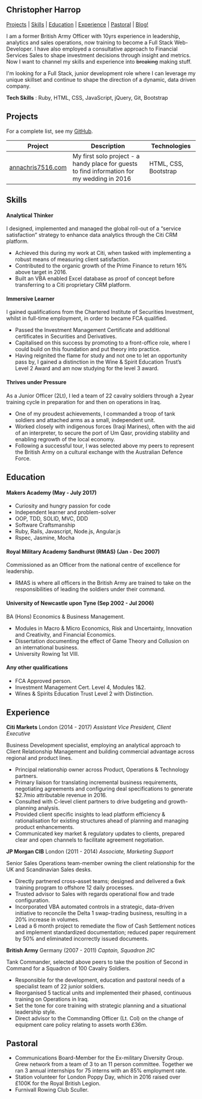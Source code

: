 ## Christopher Harrop

[Projects](#projects)  |  [Skills](#skills)  |  [Education](#education)  |  [Experience](#experience)  |  [Pastoral](#pastoral) | [Blog!](http://www.bannastre.com)

I am a former British Army Officer with 10yrs experience in leadership, analytics and sales operations, now training to become a Full Stack Web-Developer. I have also employed a consultative approach to Financial Services Sales to shape investment decisions through insight and metrics. Now I want to channel my skills and experience into ~~breaking~~ making stuff.

I'm looking for a Full Stack, junior development role where I can leverage my unique skillset and continue to shape the direction of a dynamic, data driven company.

**Tech Skills** : Ruby, HTML, CSS, JavaScript, jQuery, Git, Bootstrap

## Projects

For a complete list, see my [GitHub](https://github.com/bannastre?tab=repositories).

| Project           | Description | Technologies |
|---                |---          |---           |
|[annachris7516.com](http://www.annachris7516.com)  | My first solo project - a handy place for guests to find information for my wedding in 2016 | HTML, CSS, Bootstrap  |

## Skills

#### Analytical Thinker

I designed, implemented and managed the global roll-out of a “service satisfaction” strategy to enhance data analytics through the Citi CRM platform.

- Achieved this during my work at Citi, when tasked with implementing a robust means of measuring client satisfaction.
- Contributed to the organic growth of the Prime Finance to return 16% above target in 2016.
- Built an VBA enabled Excel database as proof of concept before transferring to a Citi proprietary CRM platform.

#### Immersive Learner

I gained qualifications from the Chartered Institute of Securities Investment, whilst in full-time employment, in order to became FCA qualified.

- Passed the Investment Management Certificate and additional certificates in Securities and Derivatives.
- Capitalised on this success by promoting to a front-office role, where I could build on this foundation and put theory into practice.
- Having reignited the flame for study and not one to let an opportunity pass by, I gained a distinction in the Wine & Spirit Education Trust’s Level 2 Award and am now studying for the level 3 award.

#### Thrives under Pressure

As a Junior Officer (2Lt), I led a team of 22 cavalry soldiers through a 2year training cycle in preparation for and then on operations in Iraq.

- One of my proudest achievements, I commanded a troop of tank soldiers and attached arms as a small, independent unit.
- Worked closely with indigenous forces (Iraqi Marines), often with the aid of an interpreter, to secure the port of Um Qasr, providing stability and enabling regrowth of the local economy.
- Following a successful tour, I was selected above my peers to represent the British Army on a cultural exchange with the Australian Defence Force.

## Education

#### Makers Academy (May - July 2017)

- Curiosity and hungry passion for code
- Independent learner and problem-solver
- OOP, TDD, SOLID, MVC, DDD
- Software Craftsmanship
- Ruby, Rails, Javascript, Node.js, Angular.js
- Rspec, Jasmine, Mocha

#### Royal Military Academy Sandhurst (RMAS) (Jan - Dec 2007)

Commissioned as an Officer from the national centre of excellence for leadership.
- RMAS is where all officers in the British Army are trained to take on the responsibilities of leading the soldiers under their command.

#### University of Newcastle upon Tyne  (Sep 2002 - Jul 2006)

BA (Hons) Economics & Business Management.
- Modules in Macro & Micro Economics, Risk and Uncertainty, Innovation and Creativity, and Financial Economics.
- Dissertation documenting the effect of Game Theory and Collusion on an international business.
- University Rowing 1st VIII.

#### Any other qualifications
- FCA Approved person.
- Investment Management Cert. Level 4, Modules 1&2.
- Wines & Spirits Education Trust Level 2 with Distinction.

## Experience
**Citi Markets** London (2014 - 2017)
*Assistant Vice President, Client Executive*

Business Development specialist, employing an analytical approach to Client Relationship Management and building commercial advantage across regional and product lines.
- Principal relationship owner across Product, Operations & Technology partners.
- Primary liaison for translating incremental business requirements, negotiating agreements and configuring deal specifications to generate $2.7mio attributable revenue in 2016.
- Consulted with C-level client partners to drive budgeting and growth-planning analysis.
- Provided client specific insights to lead platform efficiency & rationalisation for existing structures ahead of planning and managing product enhancements.
- Communicated key market & regulatory updates to clients, prepared clear and open channels to facilitate agreement negotiation.

**JP Morgan CIB** London (2011 - 2014)
*Associate, Marketing Support*

Senior Sales Operations team-member owning the client relationship for the UK and Scandinavian Sales desks.
- Directly partnered cross–asset teams; designed and delivered a 6wk training program to offshore 12 daily processes.
- Trusted advisor to Sales with regards operational flow and trade configuration.
- Incorporated VBA automated controls in a strategic, data-driven initiative to reconcile
the Delta 1 swap-trading business, resulting in a 20% increase in volumes.
- Lead a 6 month project to remediate the flow of Cash Settlement notices and
implement standardized documentation; reduced paper requirement by 50% and eliminated incorrectly issued documents.

**British Army** Germany (2007 - 2011)
*Captain, Squadron 2IC*

Tank Commander, selected above peers to take the position of Second in Command for a Squadron of 100 Cavalry Soldiers.
- Responsible for the development, education and pastoral needs of a specialist team of 22 junior soldiers.
- Reorganised 5 tactical units and implemented their phased, continuous training on Operations in Iraq.
- Set the tone for core training with strategic planning and a situational leadership style.
- Direct advisor to the Commanding Officer (Lt. Col) on the change of equipment care policy relating to assets worth £36m.

## Pastoral
- Communications Board-Member for the Ex-military Diversity Group. Grew network from a team of 3 to an 11 person committee. Together we ran 3 annual internships for 75 interns with an 85% employment rate.
- Station volunteer for London Poppy Day, which in 2016 raised over £100K for the Royal British Legion.
- Furnivall Rowing Club Sculler.
